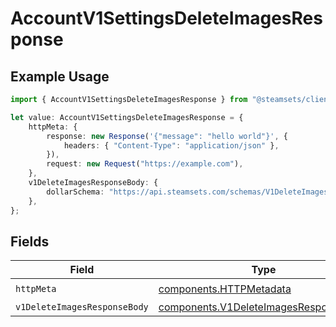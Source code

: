# AccountV1SettingsDeleteImagesResponse

## Example Usage

```typescript
import { AccountV1SettingsDeleteImagesResponse } from "@steamsets/client-ts/models/operations";

let value: AccountV1SettingsDeleteImagesResponse = {
    httpMeta: {
        response: new Response('{"message": "hello world"}', {
            headers: { "Content-Type": "application/json" },
        }),
        request: new Request("https://example.com"),
    },
    v1DeleteImagesResponseBody: {
        dollarSchema: "https://api.steamsets.com/schemas/V1DeleteImagesResponseBody.json",
    },
};
```

## Fields

| Field                                                                                          | Type                                                                                           | Required                                                                                       | Description                                                                                    |
| ---------------------------------------------------------------------------------------------- | ---------------------------------------------------------------------------------------------- | ---------------------------------------------------------------------------------------------- | ---------------------------------------------------------------------------------------------- |
| `httpMeta`                                                                                     | [components.HTTPMetadata](../../models/components/httpmetadata.md)                             | :heavy_check_mark:                                                                             | N/A                                                                                            |
| `v1DeleteImagesResponseBody`                                                                   | [components.V1DeleteImagesResponseBody](../../models/components/v1deleteimagesresponsebody.md) | :heavy_minus_sign:                                                                             | OK                                                                                             |